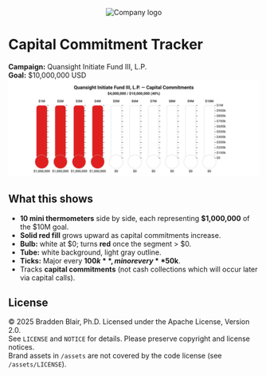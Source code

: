 <p align="center">
  <img src="assets/logo.jpg?v=INIT" alt="Company logo" height="150">
</p>

# Capital Commitment Tracker

**Campaign:** Quansight Initiate Fund III, L.P.  
**Goal:** $10,000,000 USD
<br>
![Capital Commitments Thermometers](./thermometer.svg?v=20250813155639-16942563152-1)

## What this shows
- **10 mini thermometers** side by side, each representing **$1,000,000** of the $10M goal.
- **Solid red fill** grows upward as capital commitments increase.
- **Bulb:** white at $0; turns **red** once the segment > $0.
- **Tube:** white background, light gray outline.
- **Ticks:** Major every **$100k**, minor every **$50k**.
- Tracks **capital commitments** (not cash collections which will occur later via capital calls).

## License
© 2025 Bradden Blair, Ph.D. Licensed under the Apache License, Version 2.0.  
See `LICENSE` and `NOTICE` for details. Please preserve copyright and license notices.  
Brand assets in `/assets` are not covered by the code license (see `/assets/LICENSE`).
